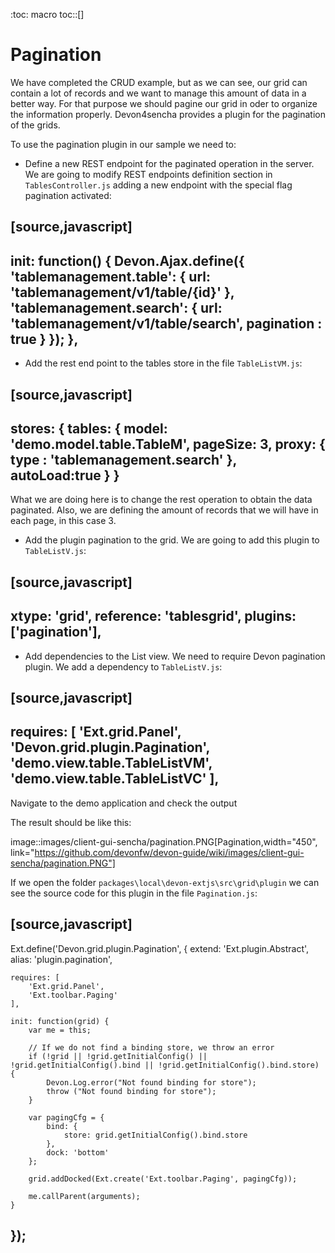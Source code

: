 :toc: macro
toc::[]

# Pagination

We have completed the CRUD example, but as we can see, our grid can contain a lot of records and we want to manage this amount of data in a better way.   For that purpose we should pagine our grid in oder to organize the information properly.    Devon4sencha provides a plugin for the pagination of the grids.

To use the pagination plugin in our sample we need to:

* 	Define a new REST endpoint for the paginated operation in the server. We are going to modify REST endpoints definition section in `TablesController.js` adding a new endpoint with the special flag pagination activated:

[source,javascript]
----
init: function() {
		Devon.Ajax.define({
			'tablemanagement.table': {
				url: 'tablemanagement/v1/table/{id}'
			},
			'tablemanagement.search': {
				url: 'tablemanagement/v1/table/search',
				pagination : true
			}
		});
	},
----

* Add the rest end point to the tables store in the file `TableListVM.js`:

[source,javascript]
----
stores: {
		tables: {
			model: 'demo.model.table.TableM',
			pageSize: 3,
			proxy: {
				type : 'tablemanagement.search'
			},
			autoLoad:true
		}
	}
----

What we are doing here is to change the rest operation to obtain the data paginated.   Also, we are defining the amount of records that we will have in each page, in this case 3.

* Add the plugin pagination to the grid. We are going to add this plugin to `TableListV.js`:

[source,javascript]
----
xtype: 'grid',
reference: 'tablesgrid',
plugins:['pagination'],
----

* Add dependencies to the List view. We need to require Devon pagination plugin. We add a dependency to `TableListV.js`:

[source,javascript]
----
requires: [
	'Ext.grid.Panel',
	'Devon.grid.plugin.Pagination',
	'demo.view.table.TableListVM',
	'demo.view.table.TableListVC'
],
----

Navigate to the demo application and check the output

The result should be like this:

image::images/client-gui-sencha/pagination.PNG[Pagination,width="450", link="https://github.com/devonfw/devon-guide/wiki/images/client-gui-sencha/pagination.PNG"]

If we open the folder `packages\local\devon-extjs\src\grid\plugin` we can see the source code for this plugin in the file `Pagination.js`:

[source,javascript]
----
Ext.define('Devon.grid.plugin.Pagination', {
    extend: 'Ext.plugin.Abstract',
    alias: 'plugin.pagination',

    requires: [
        'Ext.grid.Panel',
        'Ext.toolbar.Paging'
    ],

    init: function(grid) {
        var me = this;

        // If we do not find a binding store, we throw an error
        if (!grid || !grid.getInitialConfig() || !grid.getInitialConfig().bind || !grid.getInitialConfig().bind.store) {
            Devon.Log.error("Not found binding for store");
            throw ("Not found binding for store");
        }

        var pagingCfg = {
            bind: {
                store: grid.getInitialConfig().bind.store
            },
            dock: 'bottom'
        };

        grid.addDocked(Ext.create('Ext.toolbar.Paging', pagingCfg));

        me.callParent(arguments);
    }

});
----